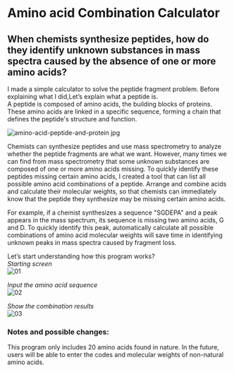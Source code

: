 # Amino acid Combination Calculator  
## When chemists synthesize peptides, how do they identify unknown substances in mass spectra caused by the absence of one or more amino acids?  
I made a simple calculator to solve the peptide fragment problem. Before explaining what I did,Let’s explain what a peptide is.  
A peptide is composed of amino acids, the building blocks of proteins. These amino acids are linked in a specific sequence, forming a chain that defines the peptide's structure and function.  
  
![amino-acid-peptide-and-protein jpg](https://github.com/user-attachments/assets/46132367-b8f7-4c63-a879-02534e39af41)
  
Chemists can synthesize peptides and use mass spectrometry to analyze whether the peptide fragments are what we want. However, many times we can find from mass spectrometry that some unknown substances are composed of one or more amino acids missing. To quickly identify these peptides missing certain amino acids, I created a tool that can list all possible amino acid combinations of a peptide. Arrange and combine acids and calculate their molecular weights, so that chemists can immediately know that the peptide they synthesize may be missing certain amino acids.
  
For example, if a chemist synthesizes a sequence "SGDEPA" and a peak appears in the mass spectrum, its sequence is missing two amino acids, G and D. To quickly identify this peak, automatically calculate all possible combinations of amino acid molecular weights will save time in identifying unknown peaks in mass spectra caused by fragment loss.

Let’s start understanding how this program works?  
*Starting screen*  
![01](https://github.com/user-attachments/assets/15fedebe-c941-4e48-80bc-017ab5162301)  
  
*Input the amino acid sequence*  
![02](https://github.com/user-attachments/assets/54783ba1-b319-4ade-be77-cb4218b301ae)  
  
*Show the combination results*  
![03](https://github.com/user-attachments/assets/62b9ea98-dcfd-4c95-bb7e-92ee19c03ee4)  
  
### **Notes and possible changes:**  
This program only includes 20 amino acids found in nature. In the future, users will be able to enter the codes and molecular weights of non-natural amino acids.
 
 
   
